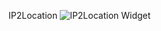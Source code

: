 IP2Location
![IP2Location Widget](https://tools.ip2location.com/ip2locationbig.png "IP2Location Widget")
